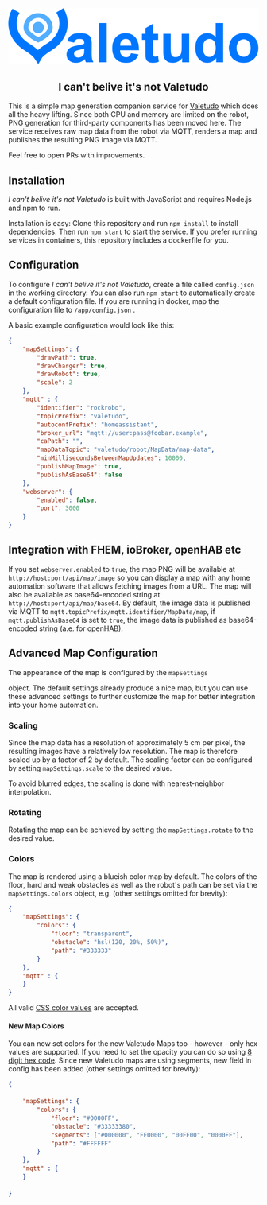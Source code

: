 <div align="center">
    <a href="https://github.com/Hypfer/Valetudo">
        <img src="https://github.com/Hypfer/Valetudo/blob/master/assets/logo/valetudo_logo_with_name.svg" width="800" alt="valetudo">
    </a>
    <p align="center"><h2>I can't belive it's not Valetudo</h2></p>
</div>

This is a simple map generation companion service for
[Valetudo](https://github.com/Hypfer/Valetudo) which does all the heavy
lifting.
Since both CPU and memory are limited on the robot, PNG generation for
third-party components has been moved here. The service receives raw map
data from the robot via MQTT, renders a map and publishes the resulting
PNG image via MQTT.

Feel free to open PRs with improvements.

## Installation

*I can't belive it's not Valetudo* is built with JavaScript and requires
Node.js and npm to run.

Installation is easy: Clone this repository and run `npm install` to
install dependencies. Then run `npm start` to start the service.
If you prefer running services in containers, this repository includes
a dockerfile for you.

## Configuration

To configure *I can't belive it's not Valetudo*, create a file called
`config.json` in the working directory. You can also run `npm start` to
automatically create a default configuration file. If you are running in
docker, map the configuration file to `/app/config.json` .

A basic example configuration would look like this:

``` json
{
    "mapSettings": {
        "drawPath": true,
        "drawCharger": true,
        "drawRobot": true,
        "scale": 2
    },
    "mqtt" : {
        "identifier": "rockrobo",
        "topicPrefix": "valetudo",
        "autoconfPrefix": "homeassistant",
        "broker_url": "mqtt://user:pass@foobar.example",
        "caPath": "",
        "mapDataTopic": "valetudo/robot/MapData/map-data",
        "minMillisecondsBetweenMapUpdates": 10000,
        "publishMapImage": true,
        "publishAsBase64": false
    },
    "webserver": {
        "enabled": false,
        "port": 3000
    }
}
```

## Integration with FHEM, ioBroker, openHAB etc
If you set `webserver.enabled` to `true`, the map PNG will be available
at `http://host:port/api/map/image` so you can display a map with any
home automation software that allows fetching images from a URL.
The map will also be available as base64-encoded string at 
`http://host:port/api/map/base64`.
By default, the image data is published via MQTT to `mqtt.topicPrefix/mqtt.identifier/MapData/map`, if `mqtt.publishAsBase64` is set to `true`, the image data is published as base64-encoded string (a.e. for openHAB).


## Advanced Map Configuration

The appearance of the map is configured by the `mapSettings`

object. The default settings already produce a nice map, but you can 
use these advanced settings to further customize the map for better
integration into your home automation.

### Scaling

Since the map data has a resolution of approximately 5 cm per pixel, the
resulting images have a relatively low resolution. The map is therefore
scaled up by a factor of 2 by default. The scaling factor can be
configured by setting `mapSettings.scale` to the desired value.

To avoid blurred edges, the scaling is done with nearest-neighbor
interpolation.

### Rotating

Rotating the map can be achieved by setting the `mapSettings.rotate` to the desired value.

### Colors

The map is rendered using a blueish color map by default. The colors
of the floor, hard and weak obstacles as well as the robot's path can
be set via the `mapSettings.colors` object, e.g. (other settings
omitted for brevity):

``` json
{
    "mapSettings": {
        "colors": {
            "floor": "transparent",
            "obstacle": "hsl(120, 20%, 50%)",
            "path": "#333333"
        }
    },
    "mqtt" : {
    }
}
```

All valid
[CSS color values](https://developer.mozilla.org/en-US/docs/Web/CSS/color_value)
are accepted.

#### New Map Colors

You can now set colors for the new Valetudo Maps too - however - only hex values are supported. If you need to set the opacity you can do so using [8 digit hex code](https://gist.github.com/lopspower/03fb1cc0ac9f32ef38f4).
Since new Valetudo maps are using segments, new field in config has been added (other settings omitted for brevity):

``` json
{

    "mapSettings": {
        "colors": {
            "floor": "#0000FF",
            "obstacle": "#33333380",
            "segments": ["#000000", "FF0000", "00FF00", "0000FF"],
            "path": "#FFFFFF"
        }
    },
    "mqtt" : {
    }

}
```
